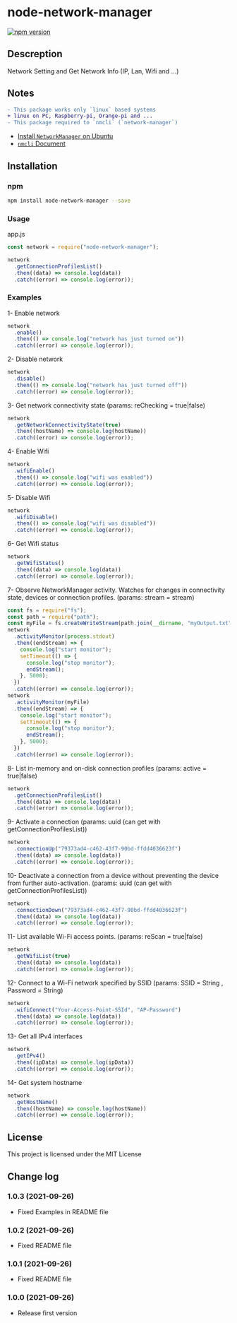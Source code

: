 # node-network-manager

[![npm version](https://badge.fury.io/js/node-network-manager.svg)](https://www.npmjs.com/package/node-network-manager)

## Descreption

Network Setting and Get Network Info (IP, Lan, Wifi and ...)

## Notes

```diff
- This package works only `linux` based systems
+ linux on PC, Raspberry-pi, Orange-pi and ...
- This package required to `nmcli` (`network-manager`)
```

- [Install `NetworkManager` on Ubuntu](https://help.ubuntu.com/community/NetworkManager)
- [`nmcli` Document](https://developer-old.gnome.org/NetworkManager/stable/nmcli.html)

## Installation

### npm

```bash
npm install node-network-manager --save
```

### Usage

app.js

```javascript
const network = require("node-network-manager");

network
  .getConnectionProfilesList()
  .then((data) => console.log(data))
  .catch((error) => console.log(error));
```

### Examples

1- Enable network

```javascript
network
  .enable()
  .then(() => console.log("network has just turned on"))
  .catch((error) => console.log(error));
```

2- Disable network

```javascript
network
  .disable()
  .then(() => console.log("network has just turned off"))
  .catch((error) => console.log(error));
```

3- Get network connectivity state (params: reChecking = true|false)

```javascript
network
  .getNetworkConnectivityState(true)
  .then((hostName) => console.log(hostName))
  .catch((error) => console.log(error));
```

4- Enable Wifi

```javascript
network
  .wifiEnable()
  .then(() => console.log("wifi was enabled"))
  .catch((error) => console.log(error));
```

5- Disable Wifi

```javascript
network
  .wifiDisable()
  .then(() => console.log("wifi was disabled"))
  .catch((error) => console.log(error));
```

6- Get Wifi status

```javascript
network
  .getWifiStatus()
  .then((data) => console.log(data))
  .catch((error) => console.log(error));
```

7- Observe NetworkManager activity. Watches for changes in connectivity state, devices or connection profiles. (params: stream = stream)

```javascript
const fs = require("fs");
const path = require("path");
const myFile = fs.createWriteStream(path.join(__dirname, "myOutput.txt"));
network
  .activityMonitor(process.stdout)
  .then((endStream) => {
    console.log("start monitor");
    setTimeout(() => {
      console.log("stop monitor");
      endStream();
    }, 5000);
  })
  .catch((error) => console.log(error));
network
  .activityMonitor(myFile)
  .then((endStream) => {
    console.log("start monitor");
    setTimeout(() => {
      console.log("stop monitor");
      endStream();
    }, 5000);
  })
  .catch((error) => console.log(error));
```

8- List in-memory and on-disk connection profiles (params: active = true|false)

```javascript
network
  .getConnectionProfilesList()
  .then((data) => console.log(data))
  .catch((error) => console.log(error));
```

9- Activate a connection (params: uuid (can get with getConnectionProfilesList))

```javascript
network
  .connectionUp("79373ad4-c462-43f7-90bd-ffdd4036623f")
  .then((data) => console.log(data))
  .catch((error) => console.log(error));
```

10- Deactivate a connection from a device without preventing the device from further auto-activation. (params: uuid (can get with getConnectionProfilesList))

```javascript
network
  .connectionDown("79373ad4-c462-43f7-90bd-ffdd4036623f")
  .then((data) => console.log(data))
  .catch((error) => console.log(error));
```

11- List available Wi-Fi access points. (params: reScan = true|false)

```javascript
network
  .getWifiList(true)
  .then((data) => console.log(data))
  .catch((error) => console.log(error));
```

12- Connect to a Wi-Fi network specified by SSID (params: SSID = String , Password = String)

```javascript
network
  .wifiConnect("Your-Access-Point-SSId", "AP-Password")
  .then((data) => console.log(data))
  .catch((error) => console.log(error));
```

13- Get all IPv4 interfaces

```javascript
network
  .getIPv4()
  .then((ipData) => console.log(ipData))
  .catch((error) => console.log(error));
```

14- Get system hostname

```javascript
network
  .getHostName()
  .then((hostName) => console.log(hostName))
  .catch((error) => console.log(error));
```

## License

This project is licensed under the MIT License

## Change log

### 1.0.3 (2021-09-26)

- Fixed Examples in README file

### 1.0.2 (2021-09-26)

- Fixed README file

### 1.0.1 (2021-09-26)

- Fixed README file

### 1.0.0 (2021-09-26)

- Release first version
